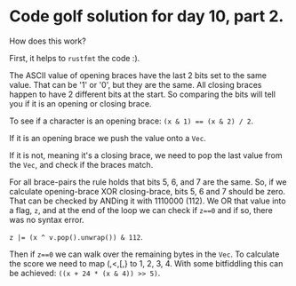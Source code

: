 # Code golf solution for day 10, part 2.

How does this work?

First, it helps to `rustfmt` the code :).

The ASCII value of opening braces have the last 2 bits set to the same value.
That can be '1' or '0', but they are the same. All closing braces happen to
have 2 different bits at the start. So comparing the bits will tell you if it
is an opening or closing brace.

To see if a character is an opening brace: `(x & 1) == (x & 2) / 2`.

If it is an opening brace we push the value onto a `Vec`.

If it is not, meaning it's a closing brace, we need to pop the last
value from the `Vec`, and check if the braces match.

For all brace-pairs the rule holds that bits 5, 6, and 7 are the same.
So, if we calculate opening-brace XOR closing-brace, bits 5, 6 and 7 should
be zero. That can be checked by ANDing it with 1110000 (112). We OR
that value into a flag, `z`, and at the end of the loop we can check if
`z==0` and if so, there was no syntax error.

`z |= (x ^ v.pop().unwrap()) & 112`.

Then if `z==0` we can walk over the remaining bytes in the `Vec`.
To calculate the score we need to map (,<,[,} to 1, 2, 3, 4.
With some bitfiddling this can be achieved: `((x + 24 * (x & 4)) >> 5)`.

